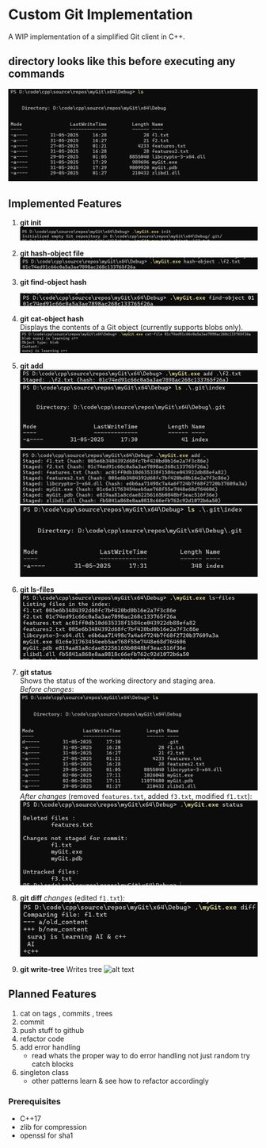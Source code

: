 # Custom Git Implementation

A WIP implementation of a simplified Git client in C++. 

## directory looks like this before executing any commands 
![before git init](image.png)

## Implemented Features

1. **git init**  
   ![Git init output](img/image-1.png)

2. **git hash-object file**
   ![Hash-object output](img//image-2.png)

3. **git find-object hash**  
  
   ![Find-object output](img//image-3.png)

4. **git cat-object hash**  
   Displays the contents of a Git object (currently supports blobs only).  
   ![Cat-object output](img/image-4.png)

5. **git add**  
   ![Git add output](img/image-5.png)  
   ![Git add output](img/image-6.png)  
   ![Git add output](img/image-7.png)  
   ![Git add output](img/image-8.png)

6. **git ls-files**  
   ![Ls-files output](img/image-9.png)

7. **git status**  
   Shows the status of the working directory and staging area.  
   *Before changes*:  
   ![Status before changes](img/image-10.png)  
   *After changes* (removed `features.txt`, added `f3.txt`, modified `f1.txt`):  
   ![Status after changes](img/image-11.png)

7. **git diff**
   *changes* (edited `f1.txt`):    
![alt text](img/image-13.png)

8. **git write-tree**
   Writes tree 
   ![alt text](image-14.png)
## Planned Features

1. cat on tags , commits , trees
2. commit
3. push stuff to github
4. refactor code
5. add error handling
    - read whats the proper way to do error handling not just random try catch blocks
6. singleton class
    - other patterns learn & see how to refactor accordingly


### Prerequisites
- C++17
- zlib for compression
- openssl for sha1